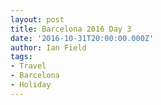 ```yaml
---
layout: post
title: Barcelona 2016 Day 3
date: '2016-10-31T20:00:00.000Z'
author: Ian Field
tags:
- Travel
- Barcelona
- Holiday
---
```

